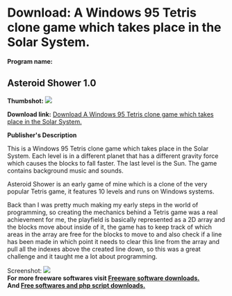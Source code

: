 # Download: A Windows 95 Tetris clone game which takes place in the Solar System.

**Program name:**

## Asteroid Shower 1.0

  
**Thumbshot:** ![](http://www.freewarefiles.com/screenshot/asteroidshower_md.jpg)   
  
**Download link:** [Download A Windows 95 Tetris clone game which takes place in the Solar System.](http://freesoftwares.boysofts.com/Asteroid-Shower_program_49965.html)  
  


**Publisher's Description**  
  


This is a Windows 95 Tetris clone game which takes place in the Solar System. Each level is in a different planet that has a different gravity force which causes the blocks to fall faster. The last level is the Sun. The game contains background music and sounds. 

Asteroid Shower is an early game of mine which is a clone of the very popular Tetris game, it features 10 levels and runs on Windows systems.

Back than I was pretty much making my early steps in the world of programming, so creating the mechanics behind a Tetris game was a real achievement for me, the playfield is basically represented as a 2D array and the blocks move about inside of it, the game has to keep track of which areas in the array are free for the blocks to move to and also check if a line has been made in which point it needs to clear this line from the array and pull all the indexes above the created line down, so this was a great challenge and it taught me a lot about programming. 

  
  
Screenshot: ![](http://www.freewarefiles.com/screenshot/asteroidshower.jpg)   
**For more freeware softwares visit [Freeware software downloads.](http://freesoftwares.boysofts.com/)**   
**And [Free softwares and php script downloads.](http://www.boysofts.com/)**
